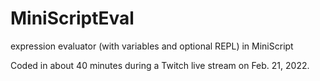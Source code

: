 # MiniScriptEval
expression evaluator (with variables and optional REPL) in MiniScript

Coded in about 40 minutes during a Twitch live stream on Feb. 21, 2022.
